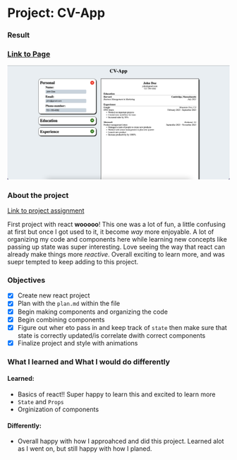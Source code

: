 # Project: CV-App

### Result

### [Link to Page](https://main--silly-sunburst-feb89a.netlify.app/)

![Preview](./src//imgs/preview.png?raw=true "Preview")

### About the project

[Link to project assignment](https://www.theodinproject.com/lessons/node-path-react-new-cv-application)

First project with react **wooooo**! This one was a lot of fun, a little confusing at first but once I got used to it, it become _way_ more enjoyable. A lot of organizing my code and components here while learning new concepts like passing up state was super interesting. Love seeing the way that react can already make things more _reactive_. Overall exciting to learn more, and was suepr tempted to keep adding to this project.

### Objectives

- [x] Create new react project
- [x] Plan with the `plan.md` within the file
- [x] Begin making components and organizing the code
- [x] Begin combining components
- [x] Figure out wher eto pass in and keep track of `state` then make sure that state is correctly updated/is correlate dwith correct components
- [x] Finalize project and style with animations

### What I learned and What I would do differently

#### Learned:

- Basics of react!! Super happy to learn this and excited to learn more
- `State` and `Props`
- Orginization of components

#### Differently:

- Overall happy with how I approahced and did this project. Learned alot as I went on, but still happy with how I planed.

